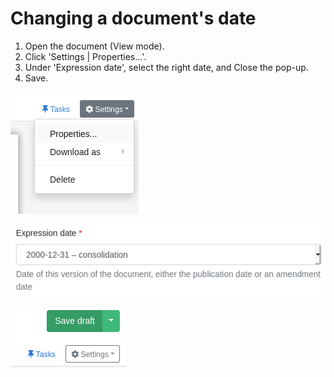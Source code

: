 # Changing a document's date

1. Open the document (View mode).
2. Click 'Settings | Properties…'.
3. Under 'Expression date', select the right date, and Close the pop-up.
4. Save.

![](<../.gitbook/assets/image (95).png>)

![](<../.gitbook/assets/image (93).png>)

![](<../.gitbook/assets/image (92).png>)
